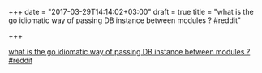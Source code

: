 +++
date = "2017-03-29T14:14:02+03:00"
draft = true
title = "what is the go idiomatic way of passing DB instance between modules ?  #reddit"

+++

<p><a href="https://t.co/163qvuhO40">what is the go idiomatic way of passing DB instance between modules ?  #reddit</a></p>